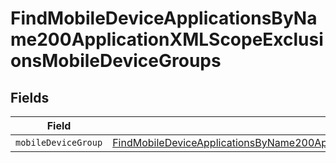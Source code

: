 # FindMobileDeviceApplicationsByName200ApplicationXMLScopeExclusionsMobileDeviceGroups


## Fields

| Field                                                                                                                                                                                                                                     | Type                                                                                                                                                                                                                                      | Required                                                                                                                                                                                                                                  | Description                                                                                                                                                                                                                               |
| ----------------------------------------------------------------------------------------------------------------------------------------------------------------------------------------------------------------------------------------- | ----------------------------------------------------------------------------------------------------------------------------------------------------------------------------------------------------------------------------------------- | ----------------------------------------------------------------------------------------------------------------------------------------------------------------------------------------------------------------------------------------- | ----------------------------------------------------------------------------------------------------------------------------------------------------------------------------------------------------------------------------------------- |
| `mobileDeviceGroup`                                                                                                                                                                                                                       | [FindMobileDeviceApplicationsByName200ApplicationXMLScopeExclusionsMobileDeviceGroupsMobileDeviceGroup](../../models/operations/findmobiledeviceapplicationsbyname200applicationxmlscopeexclusionsmobiledevicegroupsmobiledevicegroup.md) | :heavy_minus_sign:                                                                                                                                                                                                                        | N/A                                                                                                                                                                                                                                       |